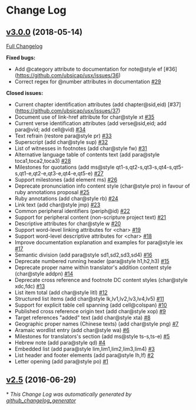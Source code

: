 # Change Log

## [v3.0.0](https://github.com/ubsicap/usx/tree/v3.0.0) (2018-05-14)
[Full Changelog](https://github.com/ubsicap/usx/compare/v2.5...v3.0.0)

**Fixed bugs:**

- Add @category attribute to documentation for note@style ef [#36] (https://github.com/ubsicap/usx/issues/36)
- Correct regex for @number attributes in documentation [\#29](https://github.com/ubsicap/usx/issues/29)

**Closed issues:**

- Current chapter identification attributes (add chapter@sid,eid) [#37] (https://github.com/ubsicap/usx/issues/37)
- Document use of link-href attribute for char@style xt [\#35](https://github.com/ubsicap/usx/issues/35)
- Current verse identification attributes \(add verse@sid,eid; add para@vid; add cell@vid\) [\#34](https://github.com/ubsicap/usx/issues/34)
- Text refrain \(restore para@style pr\) [\#33](https://github.com/ubsicap/usx/issues/33)
- Superscript \(add char@style sup\) [\#32](https://github.com/ubsicap/usx/issues/32)
- List of witnesses in footnotes \(add char@style fw\) [\#31](https://github.com/ubsicap/usx/issues/31)
- Alternative language table of contents text \(add para@style toca1,toca2,toca3\) [\#28](https://github.com/ubsicap/usx/issues/28)
- Milestones for quotations \(add ms@style qt1-s,qt2-s,qt3-s,qt4-s,qt5-s,qt1-e,qt2-e,qt3-e,qt4-e,qt5-e\) [\#27](https://github.com/ubsicap/usx/issues/27)
- Support milestones \(add element ms\) [\#26](https://github.com/ubsicap/usx/issues/26)
- Deprecate pronunciation info content style \(char@style pro\) in favour of ruby annotations proposal [\#25](https://github.com/ubsicap/usx/issues/25)
- Ruby annotations \(add char@style rb\) [\#24](https://github.com/ubsicap/usx/issues/24)
- Link text \(add char@style jmp\) [\#23](https://github.com/ubsicap/usx/issues/23)
- Common peripheral identifiers \(periph@id\) [\#22](https://github.com/ubsicap/usx/issues/22)
- Support for peripheral content \(non-scripture project text\) [\#21](https://github.com/ubsicap/usx/issues/21)
- Descriptive attributes for char@style w [\#20](https://github.com/ubsicap/usx/issues/20)
- Support word-level linking attributes for \<char\> [\#19](https://github.com/ubsicap/usx/issues/19)
- Support word-level descriptive attributes for \<char\> [\#18](https://github.com/ubsicap/usx/issues/18)
- Improve documentation explanation and examples for para@style iex [\#17](https://github.com/ubsicap/usx/issues/17)
- Semantic division \(add para@style sd1,sd2,sd3,sd4\) [\#16](https://github.com/ubsicap/usx/issues/16)
- Deprecate numbered running header \(para@style h1,h2,h3\) [\#15](https://github.com/ubsicap/usx/issues/15)
- Deprecate proper name within translator's addition content style \(char@style addpn\) [\#14](https://github.com/ubsicap/usx/issues/14)
- Deprecate cross reference and footnote DC content styles \(char@style xdc,fdc\) [\#13](https://github.com/ubsicap/usx/issues/13)
- List item total \(add char@style litl\) [\#12](https://github.com/ubsicap/usx/issues/12)
- Structured list items \(add char@style lk,lv1,lv2,lv3,lv4,lv5\) [\#11](https://github.com/ubsicap/usx/issues/11)
- Support for explicit table cell spanning \(add cell@colspan\) [\#10](https://github.com/ubsicap/usx/issues/10)
- Published cross reference origin text \(add char@style xop\) [\#9](https://github.com/ubsicap/usx/issues/9)
- Target references "added" text \(add char@style xta\) [\#8](https://github.com/ubsicap/usx/issues/8)
- Geographic proper names \(Chinese texts\) \(add char@style png\) [\#7](https://github.com/ubsicap/usx/issues/7)
- Aramaic wordlist entry \(add char@style wa\) [\#6](https://github.com/ubsicap/usx/issues/6)
- Milestones for translators's section \(add ms@style ts-s,ts-e\) [\#5](https://github.com/ubsicap/usx/issues/5)
- Hebrew note \(add para@style qd\) [\#4](https://github.com/ubsicap/usx/issues/4)
- Embedded list \(add para@style lim,lim1,lim2,lim3,lim4\) [\#3](https://github.com/ubsicap/usx/issues/3)
- List header and footer elements \(add para@style lh,lf\) [\#2](https://github.com/ubsicap/usx/issues/2)
- Letter opening \(add para@style po\) [\#1](https://github.com/ubsicap/usx/issues/1)

## [v2.5](https://github.com/ubsicap/usx/tree/v2.5) (2016-06-29)


\* *This Change Log was automatically generated by [github_changelog_generator](https://github.com/skywinder/Github-Changelog-Generator)*
